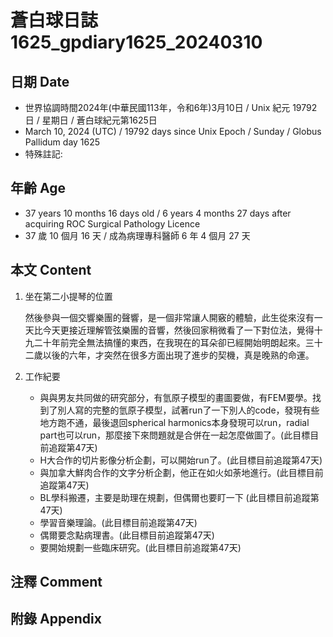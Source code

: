 [_metadata_:encoding]: - "utf-8"
[_metadata_:language]: - "zh-Hant-TW"
[_metadata_:fileformat]: - "markdown"
[_metadata_:MIME_type]: - "text/plain"
[_metadata_:markdown_version]: - "commonmark version 0.30"
[_metadata_:markdown_spec]: - "https://spec.commonmark.org/0.30/"

# 蒼白球日誌1625_gpdiary1625_20240310 #

## 日期 Date ##

* 世界協調時間2024年(中華民國113年，令和6年)3月10日 / Unix 紀元 19792 日 / 星期日 / 蒼白球紀元第1625日
* March 10, 2024 (UTC) / 19792 days since Unix Epoch / Sunday / Globus Pallidum day 1625
* 特殊註記:

## 年齡 Age ##

* 37 years 10 months 16 days old / 6 years 4 months 27 days after acquiring ROC Surgical Pathology Licence
* 37 歲 10 個月 16 天 / 成為病理專科醫師 6 年 4 個月 27 天

## 本文 Content ##

1. 坐在第二小提琴的位置

    然後參與一個交響樂團的聲響，是一個非常讓人開竅的體驗，此生從來沒有一天比今天更接近理解管弦樂團的音響，然後回家稍微看了一下對位法，覺得十九二十年前完全無法搞懂的東西，在我現在的耳朵卻已經開始明朗起來。三十二歲以後的六年，才突然在很多方面出現了進步的契機，真是晚熟的命運。

    
2. 工作紀要

   - 與與男友共同做的研究部分，有氫原子模型的畫圖要做，有FEM要學。找到了別人寫的完整的氫原子模型，試著run了一下別人的code，發現有些地方跑不通，最後退回spherical harmonics本身發現可以run，radial part也可以run，那麼接下來問題就是合併在一起怎麼做圖了。(此目標目前追蹤第47天)
   - H大合作的切片影像分析企劃，可以開始run了。(此目標目前追蹤第47天)
   - 與加拿大鮮肉合作的文字分析企劃，他正在如火如荼地進行。(此目標目前追蹤第47天)
   - BL學科搬遷，主要是助理在規劃，但偶爾也要盯一下 (此目標目前追蹤第47天)
   - 學習音樂理論。(此目標目前追蹤第47天)
   - 偶爾要念點病理書。(此目標目前追蹤第47天)
   - 要開始規劃一些臨床研究。(此目標目前追蹤第47天)


## 注釋 Comment ##


## 附錄 Appendix ##

